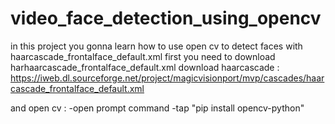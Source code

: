 # video_face_detection_using_opencv
in this project you gonna learn how to use open cv 
to detect faces with haarcascade_frontalface_default.xml
first you need to download harhaarcascade_frontalface_default.xml
download haarcascade : https://iweb.dl.sourceforge.net/project/magicvisionport/mvp/cascades/haarcascade_frontalface_default.xml

and open cv :
-open prompt command
-tap "pip install opencv-python"
